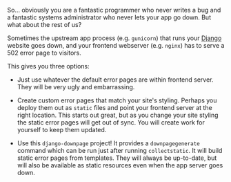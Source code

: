 
So...
obviously you are a fantastic programmer who never writes a bug
and a fantastic systems administrator who never lets your app go down.
But what about the rest of us?

Sometimes the upstream app process (e.g. `gunicorn`)
that runs your
[Django](https://www.djangoproject.com/)
website goes down,
and your frontend webserver (e.g. `nginx`) has to serve a 502
error page to visitors.

This gives you three options:

* Just use whatever the default error pages are within frontend server.
They will be very ugly and embarrassing.

* Create custom error pages that match your site's styling.
Perhaps you deploy them out as `static` files and point your frontend
server at the right location.
This starts out great,
but as you change your site styling the static error pages will get
out of sync.
You will create work for yourself to keep them updated.

* Use this `django-downpage` project!
It provides a `downpagegenerate` command which can be run
just after running `collectstatic`.
It will build static error pages from templates.
They will always be up-to-date,
but will also be available as static resources even when
the app server goes down.

